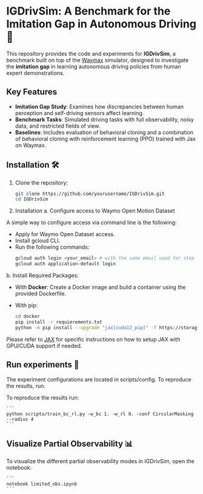 # IGDrivSim: A Benchmark for the Imitation Gap in Autonomous Driving 🚗

This repository provides the code and experiments for **IGDrivSim**, a benchmark built on top of the [Waymax](https://github.com/waymo-research/waymax.git) simulator, designed to investigate the **imitation gap** in learning autonomous driving policies from human expert demonstrations.

## Key Features
- **Imitation Gap Study**: Examines how discrepancies between human perception and self-driving sensors affect learning.
- **Benchmark Tasks**: Simulated driving tasks with full observability, noisy data, and restricted fields of view.
- **Baselines**: Includes evaluation of behavioral cloning and a combination of behavioral cloning with reinforcement learning (PPO) trained with Jax on Waymax.

## Installation 🛠️

1. Clone the repository:
   ```bash
   git clone https://github.com/yourusername/IGDrivSim.git
   cd IGDrivSim

2. Installation
a. Configure access to Waymo Open Motion Dataset

A simple way to configure access via command line is the following:

- Apply for Waymo Open Dataset access.
- Install gcloud CLI.
- Run the following commands:
    ```bash
    gcloud auth login <your_email> # with the same email used for step 1.
    gcloud auth application-default login

b. Install Required Packages:

- With **Docker**: Create a Docker image and build a container using the provided Dockerfile.

- With pip:
    ```bash
    cd docker
    pip install -r requierements.txt
    python -m pip install --upgrade "jax[cuda12_pip]" -f https://storage.googleapis.com/jax-releases/jax_cuda_releases.html

Please refer to [JAX](https://github.com/google/jax#installation) for specific instructions on how to setup JAX with GPU/CUDA support if needed.

## Run experiments 🔄

The experiment configurations are located in scripts/config. To reproduce the results, run.

To reproduce the results run:

    ```
    python scripts/train_bc_rl.py -w_bc 1. -w_rl 0. -conf CircularMasking --radius 4
    ```

## Visualize Partial Observability 📊

To visualize the different partial observability modes in IGDrivSim, open the notebook:

    ```
    notebook limited_obs.ipynb
    ```


